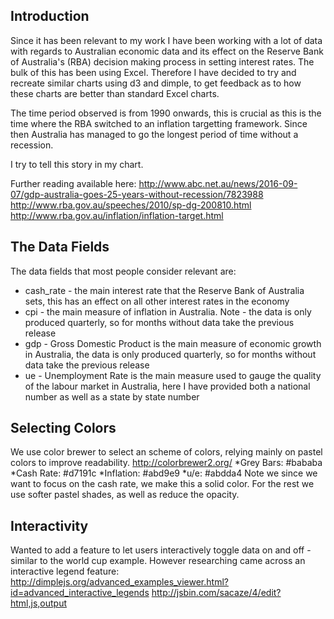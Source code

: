 ## Introduction
Since it has been relevant to my work I have been working with a lot of data
with regards to Australian economic data and its effect on the Reserve Bank
of Australia's (RBA) decision making process in setting interest rates. The bulk of
this has been using Excel. Therefore I have decided to try and recreate similar
charts using d3 and dimple, to get feedback as to how these charts are better
than standard Excel charts.

The time period observed is from 1990 onwards, this is crucial as this is the
time where the RBA switched to an inflation targetting framework. Since then
Australia has managed to go the longest period of time without a recession.

I try to tell this story in my chart.

Further reading available here:
http://www.abc.net.au/news/2016-09-07/gdp-australia-goes-25-years-without-recession/7823988
http://www.rba.gov.au/speeches/2010/sp-dg-200810.html
http://www.rba.gov.au/inflation/inflation-target.html

## The Data Fields
The data fields that most people consider relevant are:
* cash_rate - the main interest rate that the Reserve Bank of Australia sets, 
this has an effect on all other interest rates in the economy
* cpi - the main measure of inflation in Australia. Note - the data is only
produced quarterly, so for months without data take the previous release
* gdp - Gross Domestic Product is the main measure of economic growth in 
Australia, the data is only produced quarterly, so for months without data take
the previous release
* ue - Unemployment Rate is the main measure used to gauge the quality of the 
labour market in Australia, here I have provided both a national number as well
as a state by state number

## Selecting Colors
We use color brewer to select an scheme of colors, relying mainly on pastel
colors to improve readability.
http://colorbrewer2.org/
*Grey Bars: #bababa
*Cash Rate: #d7191c
*Inflation: #abd9e9
*u/e: #abdda4
Note we since we want to focus on the cash rate, we make this a solid color.
For the rest we use softer pastel shades, as well as reduce the opacity.

## Interactivity
Wanted to add a feature to let users interactively toggle data on and off - 
similar to the world cup example.
However researching came across an interactive legend feature:
http://dimplejs.org/advanced_examples_viewer.html?id=advanced_interactive_legends
http://jsbin.com/sacaze/4/edit?html,js,output